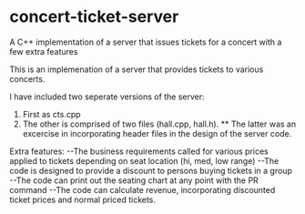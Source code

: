 # concert-ticket-server
A C++ implementation of a server that issues tickets for a concert with a few extra features

This is an implemenation of a server that provides tickets to various concerts.

I have included two seperate versions of the server:

  1. First as cts.cpp
  2. The other is comprised of two files (hall.cpp, hall.h).
      ** The latter was an excercise in incorporating header files in the design of the server code. 
      
Extra features:
--The business requirements called for various prices applied to tickets depending on seat location (hi, med, low range) 
--The code is designed to provide a discount to persons buying tickets in a group
--The code can print out the seating chart at any point with the PR command
--The code can calculate revenue, incorporating discounted ticket prices and normal priced tickets.

